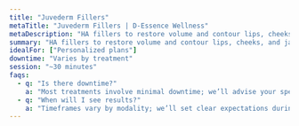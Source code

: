 ```yaml
---
title: "Juvederm Fillers"
metaTitle: "Juvederm Fillers | D-Essence Wellness"
metaDescription: "HA fillers to restore volume and contour lips, cheeks, and jawline."
summary: "HA fillers to restore volume and contour lips, cheeks, and jawline."
idealFor: ["Personalized plans"]
downtime: "Varies by treatment"
session: "~30 minutes"
faqs:
  - q: "Is there downtime?"
    a: "Most treatments involve minimal downtime; we’ll advise your specific case."
  - q: "When will I see results?"
    a: "Timeframes vary by modality; we’ll set clear expectations during consultation."
---
```

